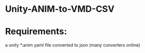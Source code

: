 # Unity-ANIM-to-VMD-CSV

# Requirements:

a unity *.anim yaml file converted to json (many converters online)
